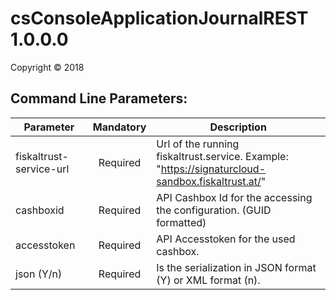 # csConsoleApplicationJournalREST 1.0.0.0

Copyright ©  2018

## Command Line Parameters:
  
| Parameter 			  	| Mandatory | Description 																						|
| --------------------------|:---------:|---------------------------------------------------------------------------------------------------|
| fiskaltrust-service-url	| Required  | Url of the running fiskaltrust.service. Example: "https://signaturcloud-sandbox.fiskaltrust.at/"	|
| cashboxid	        		| Required	| API Cashbox Id for the accessing the configuration. (GUID formatted)								|
| accesstoken				| Required	| API Accesstoken for the used cashbox.																|
| json (Y/n)   				| Required  | Is the serialization in JSON format (Y) or XML format (n).										|
